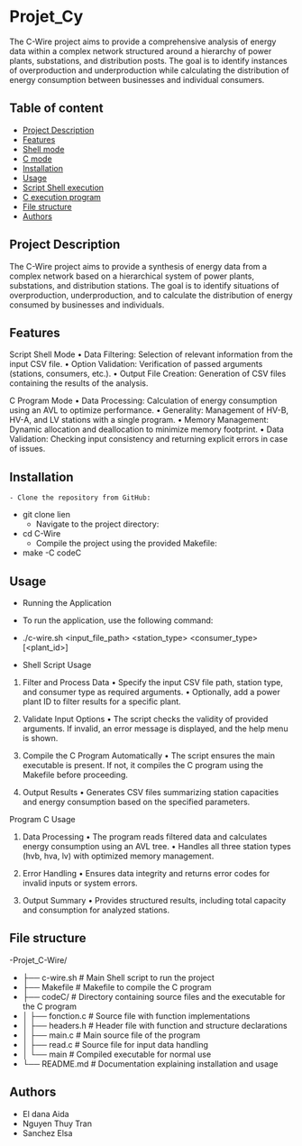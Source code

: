 # Projet_Cy

The C-Wire project aims to provide a comprehensive analysis of energy data within a complex network structured around a hierarchy of power plants, substations, and distribution posts. The goal is to identify instances of overproduction and underproduction while calculating the distribution of energy consumption between businesses and individual consumers.

## Table of content 
- [Project Description](#project-description)
- [Features](#features)
- [Shell mode](#Shell-mode)
- [C mode](#c-mode)
- [Installation](#installation)
- [Usage](#usage)
- [Script Shell execution](#script-shell-execution)
- [C execution program](#c-execution-program)
- [File structure](#file-structure)
- [Authors](#authors)

## Project Description
The C-Wire project aims to provide a synthesis of energy data from a complex network based on a hierarchical system of power plants, substations, and distribution stations. The goal is to identify situations of overproduction, underproduction, and to calculate the distribution of energy consumed by businesses and individuals.

## Features
Script Shell Mode
	•	Data Filtering: Selection of relevant information from the input CSV file.
	•	Option Validation: Verification of passed arguments (stations, consumers, etc.).
	•	Output File Creation: Generation of CSV files containing the results of the analysis.

C Program Mode
	•	Data Processing: Calculation of energy consumption using an AVL to optimize performance.
	•	Generality: Management of HV-B, HV-A, and LV stations with a single program.
	•	Memory Management: Dynamic allocation and deallocation to minimize memory footprint.
	•	Data Validation: Checking input consistency and returning explicit errors in case of issues.

## Installation 
	- Clone the repository from GitHub:
- git clone lien
	- Navigate to the project directory:
- cd C-Wire
	- Compile the project using the provided Makefile:
- make -C codeC


## Usage
- Running the Application

- To run the application, use the following command:

- ./c-wire.sh <input_file_path> <station_type> <consumer_type> [<plant_id>]

- Shell Script Usage

1. Filter and Process Data
	•	Specify the input CSV file path, station type, and consumer type as required arguments.
	•	Optionally, add a power plant ID to filter results for a specific plant.

2. Validate Input Options
	•	The script checks the validity of provided arguments. If invalid, an error message is displayed, and the help menu is shown.

3. Compile the C Program Automatically
	•	The script ensures the main executable is present. If not, it compiles the C program using the Makefile before proceeding.

4. Output Results
	•	Generates CSV files summarizing station capacities and energy consumption based on the specified parameters.

Program C Usage

1. Data Processing
	•	The program reads filtered data and calculates energy consumption using an AVL tree.
	•	Handles all three station types (hvb, hva, lv) with optimized memory management.

2. Error Handling
	•	Ensures data integrity and returns error codes for invalid inputs or system errors.

3. Output Summary
	•	Provides structured results, including total capacity and consumption for analyzed stations.

## File structure
-Projet_C-Wire/
- ├── c-wire.sh          # Main Shell script to run the project
- ├── Makefile           # Makefile to compile the C program
- ├── codeC/             # Directory containing source files and the executable for the C program
- │   ├── fonction.c     # Source file with function implementations
- │   ├── headers.h      # Header file with function and structure declarations
- │   ├── main.c         # Main source file of the program
- │   ├── read.c         # Source file for input data handling
- │   └── main           # Compiled executable for normal use
- └── README.md          # Documentation explaining installation and usage


 ## Authors
- El dana Aida
- Nguyen Thuy Tran
- Sanchez Elsa






 

